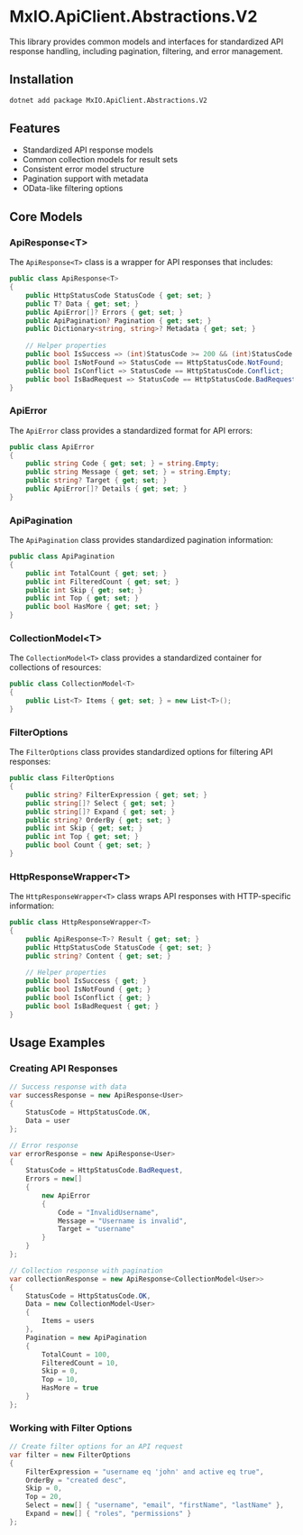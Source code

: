 # MxIO.ApiClient.Abstractions.V2

This library provides common models and interfaces for standardized API response handling, including pagination, filtering, and error management.

## Installation

```bash
dotnet add package MxIO.ApiClient.Abstractions.V2
```

## Features

- Standardized API response models
- Common collection models for result sets
- Consistent error model structure
- Pagination support with metadata
- OData-like filtering options

## Core Models

### ApiResponse\<T>

The `ApiResponse<T>` class is a wrapper for API responses that includes:

```csharp
public class ApiResponse<T>
{
    public HttpStatusCode StatusCode { get; set; }
    public T? Data { get; set; }
    public ApiError[]? Errors { get; set; }
    public ApiPagination? Pagination { get; set; }
    public Dictionary<string, string>? Metadata { get; set; }
    
    // Helper properties
    public bool IsSuccess => (int)StatusCode >= 200 && (int)StatusCode < 300;
    public bool IsNotFound => StatusCode == HttpStatusCode.NotFound;
    public bool IsConflict => StatusCode == HttpStatusCode.Conflict;
    public bool IsBadRequest => StatusCode == HttpStatusCode.BadRequest;
}
```

### ApiError

The `ApiError` class provides a standardized format for API errors:

```csharp
public class ApiError
{
    public string Code { get; set; } = string.Empty;
    public string Message { get; set; } = string.Empty;
    public string? Target { get; set; }
    public ApiError[]? Details { get; set; }
}
```

### ApiPagination

The `ApiPagination` class provides standardized pagination information:

```csharp
public class ApiPagination
{
    public int TotalCount { get; set; }
    public int FilteredCount { get; set; }
    public int Skip { get; set; }
    public int Top { get; set; }
    public bool HasMore { get; set; }
}
```

### CollectionModel\<T>

The `CollectionModel<T>` class provides a standardized container for collections of resources:

```csharp
public class CollectionModel<T>
{
    public List<T> Items { get; set; } = new List<T>();
}
```

### FilterOptions

The `FilterOptions` class provides standardized options for filtering API responses:

```csharp
public class FilterOptions
{
    public string? FilterExpression { get; set; }
    public string[]? Select { get; set; }
    public string[]? Expand { get; set; }
    public string? OrderBy { get; set; }
    public int Skip { get; set; }
    public int Top { get; set; }
    public bool Count { get; set; }
}
```

### HttpResponseWrapper\<T>

The `HttpResponseWrapper<T>` class wraps API responses with HTTP-specific information:

```csharp
public class HttpResponseWrapper<T>
{
    public ApiResponse<T>? Result { get; set; }
    public HttpStatusCode StatusCode { get; set; }
    public string? Content { get; set; }
    
    // Helper properties
    public bool IsSuccess { get; }
    public bool IsNotFound { get; }
    public bool IsConflict { get; }
    public bool IsBadRequest { get; }
}
```

## Usage Examples

### Creating API Responses

```csharp
// Success response with data
var successResponse = new ApiResponse<User>
{
    StatusCode = HttpStatusCode.OK,
    Data = user
};

// Error response
var errorResponse = new ApiResponse<User>
{
    StatusCode = HttpStatusCode.BadRequest,
    Errors = new[]
    {
        new ApiError
        {
            Code = "InvalidUsername",
            Message = "Username is invalid",
            Target = "username"
        }
    }
};

// Collection response with pagination
var collectionResponse = new ApiResponse<CollectionModel<User>>
{
    StatusCode = HttpStatusCode.OK,
    Data = new CollectionModel<User>
    {
        Items = users
    },
    Pagination = new ApiPagination
    {
        TotalCount = 100,
        FilteredCount = 10,
        Skip = 0,
        Top = 10,
        HasMore = true
    }
};
```

### Working with Filter Options

```csharp
// Create filter options for an API request
var filter = new FilterOptions
{
    FilterExpression = "username eq 'john' and active eq true",
    OrderBy = "created desc",
    Skip = 0,
    Top = 20,
    Select = new[] { "username", "email", "firstName", "lastName" },
    Expand = new[] { "roles", "permissions" }
};
```
